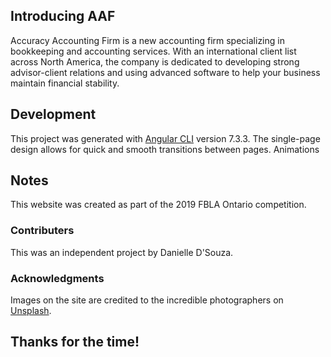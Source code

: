 ## Introducing AAF

Accuracy Accounting Firm is a new accounting firm specializing in bookkeeping and accounting services. With an international client list across North America, the company is dedicated to developing strong advisor-client relations and using advanced software to help your business maintain financial stability.

## Development

This project was generated with [Angular CLI](https://github.com/angular/angular-cli) version 7.3.3. The single-page design allows for quick and smooth transitions between pages. Animations 

## Notes
This website was created as part of the 2019 FBLA Ontario competition. 

### Contributers
This was an independent project by Danielle D'Souza.

### Acknowledgments
Images on the site are credited to the incredible photographers on [Unsplash](https://unsplash.com/).

## Thanks for the time!